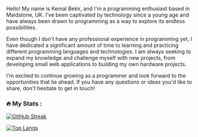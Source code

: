 Hello! My name is Kemal Bekir, and I'm a programming enthusiast based in Maidstone, UK. I've been captivated by technology since a young age and have always been drawn to programming as a way to explore its endless possibilities.

Even though I don't have any professional experience in programming yet, I have dedicated a significant amount of time to learning and practicing different programming languages and technologies. I am always seeking to expand my knowledge and challenge myself with new projects, from developing small web applications to building my own hardware projects.

I'm excited to continue growing as a programmer and look forward to the opportunities that lie ahead. If you have any questions or ideas you'd like to share, don't hesitate to get in touch!
<!--
**KemalBekir/KemalBekir** is a ✨ _special_ ✨ repository because its `README.md` (this file) appears on your GitHub profile.

Here are some ideas to get you started:

- 🔭 I’m currently working on ...
- 🌱 I’m currently learning ...
- 👯 I’m looking to collaborate on ...
- 🤔 I’m looking for help with ...
- 💬 Ask me about ...
- 📫 How to reach me: ...
- 😄 Pronouns: ...
- ⚡ Fun fact: ...
-->


### :fire: My Stats : 
[![GitHub Streak](http://github-readme-streak-stats.herokuapp.com?user=KemalBekir&theme=dark&background=000000)](https://git.io/streak-stats)

[![Top Langs](https://github-readme-stats.vercel.app/api/top-langs/?username=KemalBekir&layout=compact&theme=vision-friendly-dark)](https://github.com/anuraghazra/github-readme-stats)
